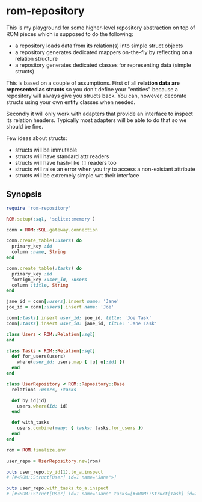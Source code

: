 # rom-repository

This is my playground for some higher-level repository abstraction on top of ROM
pieces which is supposed to do the following:

* a repository loads data from its relation(s) into simple struct objects
* a repository generates dedicated mappers on-the-fly by reflecting on a relation structure
* a repository generates dedicated classes for representing data (simple structs)

This is based on a couple of assumptions. First of all **relation data are represented
as structs** so you don't define your "entities" because a repository will always
give you structs back. You can, however, decorate structs using your own entity
classes when needed.

Secondly it will only work with adapters that provide an interface to inspect its
relation headers. Typically most adapters will be able to do that so we should be
fine.

Few ideas about structs:

* structs will be immutable
* structs will have standard attr readers
* structs will have hash-like `[]` readers too
* structs will raise an error when you try to access a non-existant attribute
* structs will be extremely simple wrt their interface

## Synopsis

``` ruby
require 'rom-repository'

ROM.setup(:sql, 'sqlite::memory')

conn = ROM::SQL.gateway.connection

conn.create_table(:users) do
  primary_key :id
  column :name, String
end

conn.create_table(:tasks) do
  primary_key :id
  foreign_key :user_id, :users
  column :title, String
end

jane_id = conn[:users].insert name: 'Jane'
joe_id = conn[:users].insert name: 'Joe'

conn[:tasks].insert user_id: joe_id, title: 'Joe Task'
conn[:tasks].insert user_id: jane_id, title: 'Jane Task'

class Users < ROM::Relation[:sql]
end

class Tasks < ROM::Relation[:sql]
  def for_users(users)
    where(user_id: users.map { |u| u[:id] })
  end
end

class UserRepository < ROM::Repository::Base
  relations :users, :tasks

  def by_id(id)
    users.where(id: id)
  end

  def with_tasks
    users.combine(many: { tasks: tasks.for_users })
  end
end

rom = ROM.finalize.env

user_repo = UserRepository.new(rom)

puts user_repo.by_id(1).to_a.inspect
# [#<ROM::Struct[User] id=1 name="Jane">]

puts user_repo.with_tasks.to_a.inspect
# [#<ROM::Struct[User] id=1 name="Jane" tasks=[#<ROM::Struct[Task] id=2 user_id=1 title="Jane Task">]>, #<ROM::Struct[User] id=2 name="Joe" tasks=[#<ROM::Struct[Task] id=1 user_id=2 title="Joe Task">]>]
```
